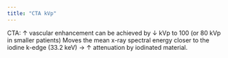 ```yaml
---
title: "CTA kVp"
---
```

CTA: &#8593; vascular enhancement can be achieved by &#8595; kVp to 100 (or 80 kVp in smaller patients)
Moves the mean x-ray spectral energy closer to the iodine k-edge (33.2 keV) &#8594; &#8593; attenuation by iodinated material.

